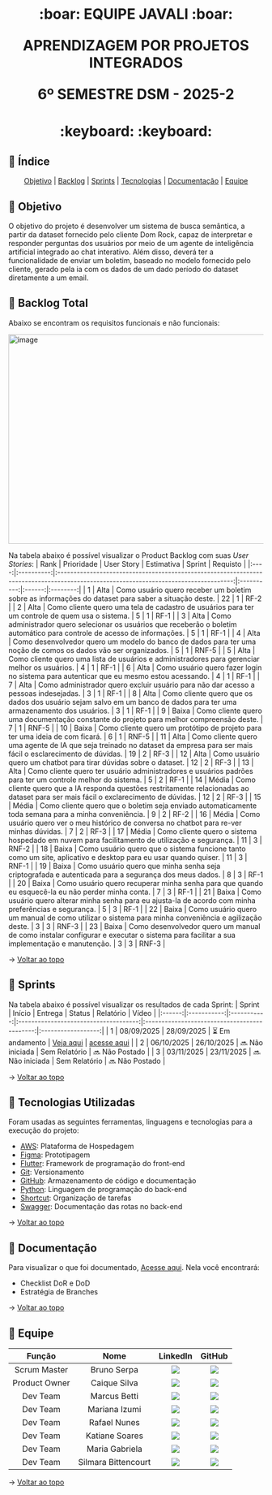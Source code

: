 <span id="topo">
<h1 align='center'>
:boar: EQUIPE JAVALI :boar:

APRENDIZAGEM POR PROJETOS INTEGRADOS

6º SEMESTRE DSM - 2025-2
</h1>
<h1 align='center'> :keyboard:  :keyboard: </h1>

## :mag_right: Índice
<p align='center'>
    <a href="#objetivo">Objetivo</a> | 
    <a href="#backlog">Backlog</a> |
    <a href="#sprints">Sprints</a> |
    <a href="#tecnologias">Tecnologias</a> | <!-- 
    <a href="#estrutura">Estrutura</a> |
    <a href="#execucao">Execução</a> |
    <a href="#teste">Teste</a> | -->
    <a href="#documentacao">Documentação</a> |
    <a href="#equipe">Equipe</a> 
</p>

<span id="objetivo">

## :dart: Objetivo
O objetivo do projeto é desenvolver um sistema de busca semântica, a partir da dataset fornecido pelo cliente Dom Rock, capaz de interpretar e responder perguntas dos usuários por meio de um agente de inteligência artificial integrado ao chat interativo. Além disso, deverá ter a funcionalidade de enviar um boletim, baseado no modelo fornecido pelo cliente, gerado pela ia com os dados de um dado período do dataset diretamente a um email.

<span id="backlog">

## :ledger: Backlog Total

Abaixo se encontram os requisitos funcionais e não funcionais:

<img width="851" height="413" alt="image" src="https://github.com/user-attachments/assets/cbffae00-2ebc-4945-b67b-1f13544eca40" />

Na tabela abaixo é possível visualizar o Product Backlog com suas *User Stories*:
| Rank | Prioridade |                                                              User Story                                                              | Estimativa | Sprint | Requisto |
|:----:|:----------:|:------------------------------------------------------------------------------------------------------------------------------------:|:----------:|:------:|:--------:|
|  1   |    Alta    |                  Como usuário quero receber um boletim sobre as informações do dataset para saber a situação deste.                  |     22     |   1    |   RF-2   |
|  2   |    Alta    |                   Como cliente quero uma tela de cadastro de usuários para ter um controle de quem usa o sistema.                    |     5      |   1    |   RF-1   |
|  3   |    Alta    |      Como administrador quero selecionar os usuários que receberão o boletim automático para controle de acesso de informações.      |     5      |   1    |   RF-1   |
|  4   |    Alta    |            Como desenvolvedor quero um modelo do banco de dados para ter uma noção de comos os dados vão ser organizados.            |     5      |   1    |  RNF-5   |
|  5   |    Alta    |                    Como cliente quero uma lista de usuários e administradores para gerenciar melhor os usuários.                     |     4      |   1    |   RF-1   |
|  6   |    Alta    |                       Como usuário quero fazer login no sistema para autenticar que eu mesmo estou acessando.                        |     4      |   1    |   RF-1   |
|  7   |    Alta    |                         Como administrador quero excluir usuário para não dar acesso a pessoas indesejadas.                          |     3      |   1    |   RF-1   |
|  8   |    Alta    |        Como cliente quero que os dados dos usuário sejam salvo em um banco de dados para ter uma armazenamento dos usuários.         |     3      |   1    |   RF-1   |
|  9   |   Baixa    |                       Como cliente quero uma documentação constante do projeto para melhor compreensão deste.                        |     7      |   1    |  RNF-5   |
|  10  |   Baixa    |                             Como cliente quero um protótipo de projeto para ter uma ideia de com ficará.                             |     6      |   1    |  RNF-5   |
|  11  |    Alta    |     Como cliente quero uma agente de IA que seja treinado no dataset da empresa para ser mais fácil o esclarecimento de dúvidas.     |     19     |   2    |   RF-3   |
|  12  |    Alta    |                                  Como usuário quero um chatbot para tirar dúvidas sobre o dataset.                                   |     12     |   2    |   RF-3   |
|  13  |    Alta    |              Como cliente quero ter usuário administradores e usuários padrões para ter um controle melhor do sistema.               |     5      |   2    |   RF-1   |
|  14  |   Média    | Como cliente quero que a IA responda questões restritamente relacionadas ao dataset para ser mais fácil o exclarecimento de dúvidas. |     12     |   2    |   RF-3   |
|  15  |   Média    |                 Como cliente quero que o boletim seja enviado automaticamente toda semana para a minha conveniência.                 |     9      |   2    |   RF-2   |
|  16  |   Média    |                      Como usuário quero ver o meu histórico de conversa no chatbot para re-ver minhas dúvidas.                       |     7      |   2    |   RF-3   |
|  17  |   Média    |                    Como cliente quero o sistema hospedado em nuvem para facilitamento de utilização e segurança.                     |     11     |   3    |  RNF-2   |
|  18  |   Baixa    |            Como usuário quero que o sistema funcione tanto como um site, aplicativo e desktop para eu usar quando quiser.            |     11     |   3    |  RNF-1   |
|  19  |   Baixa    |                 Como usuário quero que minha senha seja criptografada e autenticada para a segurança dos meus dados.                 |     8      |   3    |   RF-1   |
|  20  |   Baixa    |                  Como usuário quero recuperar minha senha para que quando eu esquecê-la eu não perder minha conta.                   |     7      |   3    |   RF-1   |
|  21  |   Baixa    |                Como usuário quero alterar minha senha para eu ajusta-la de acordo com minha preferências e segurança.                |     5      |   3    |   RF-1   |
|  22  |   Baixa    |                 Como usuário quero um manual de como utilizar o sistema para minha conveniência e agilização deste.                  |     3      |   3    |  RNF-3   |
|  23  |   Baixa    | Como desenvolvedor quero um manual de como instalar configurar e executar o sistema para facilitar a sua implementação e manutenção. |     3      |   3    |  RNF-3   |

→ [Voltar ao topo](#topo)

<span id="sprints">
    
## :pushpin: Sprints
Na tabela abaixo é possível visualizar os resultados de cada Sprint:
| Sprint |   Início    |    Entrega  |                Status                 |                  Relatório                   |        Vídeo       |
|:------:|:-----------:|:-----------:|:-------------------------------------:|:--------------------------------------------:|:------------------:|
|   1    | 08/09/2025  |  28/09/2025 | :hourglass_flowing_sand: Em andamento | <a href="documentação/sprint1">Veja aqui</a> | <a href="https://youtu.be/DA4M8VQmLi8">acesse aqui</a> |
|   2    | 06/10/2025  |  26/10/2025 |          :soon: Não iniciada          |                Sem Relatório                 | :soon: Não Postado |
|   3    | 03/11/2025  |  23/11/2025 |          :soon: Não iniciada          |                Sem Relatório                 | :soon: Não Postado |

→ [Voltar ao topo](#topo)

<span id="tecnologias">

## :toolbox: Tecnologias Utilizadas
Foram usadas as seguintes ferramentas, linguagens e tecnologias para a execução do projeto:
- [AWS](https://aws.amazon.com): Plataforma de Hospedagem
- [Figma](https://www.figma.com): Prototipagem
- [Flutter](https://flutter.dev): Framework de programação do front-end
- [Git](https://git-scm.com): Versionamento
- [GitHub](https://github.com): Armazenamento de código e documentação
- [Python](https://www.python.org): Linguagem de programação do back-end
- [Shortcut](https://app.shortcut.com): Organização de tarefas
- [Swagger](https://swagger.io): Documentação das rotas no back-end

→ [Voltar ao topo](#topo)

<!-- <span id="estrutura">

## 🏗️  Estrutura do Projeto

→ [Voltar ao topo](#topo)

<!-- <span id="execucao">

## :gear: Instruções para Executar o Projeto 

→ [Voltar ao topo](#topo)

<!-- <span id="teste">

## 🧪 Instruções para Testar o Projeto 

→ [Voltar ao topo](#topo) -->

<span id="documentacao">

## :pencil: Documentação
Para visualizar o que foi documentado, <a href="documentação">Acesse aqui</a>. Nela você encontrará:
- Checklist DoR e DoD
- Estratégia de Branches
<!-- - Manual de Usuário
- Manual de Instalação -->

→ [Voltar ao topo](#topo)

<span id="equipe">

## :busts_in_silhouette: Equipe
|     Função    |         Nome        |                                                                                                        LinkedIn                                                                                                         |                                                                                    GitHub                                                                                    |
| :-----------: | :-----------------: | :---------------------------------------------------------------------------------------------------------------------------------------------------------------------------------------------------------------------: | :--------------------------------------------------------------------------------------------------------------------------------------------------------------------------: |
| Scrum Master  |     Bruno Serpa     |           <a href="https://www.linkedin.com/in/brunoserpa" target="_blank"><img src="https://img.shields.io/badge/-LinkedIn-%230077B5?style=for-the-badge&logo=linkedin&logoColor=white" target="_blank"></a>           |      <a href="https://github.com/BrunoSerpa" target="_blank"><img src="https://img.shields.io/badge/GitHub-100000?style=for-the-badge&logo=github&logoColor=white"></a>      |
| Product Owner |    Caique Silva     |       <a href="https://www.linkedin.com/in/caiquepastelsilva" target="_blank"><img src="https://img.shields.io/badge/-LinkedIn-%230077B5?style=for-the-badge&logo=linkedin&logoColor=white" target="_blank"></a>        | <a href="https://github.com/PasteldePaodeCoxinha" target="_blank"><img src="https://img.shields.io/badge/GitHub-100000?style=for-the-badge&logo=github&logoColor=white"></a> |
|   Dev Team    |    Marcus Betti     |     <a href="https://www.linkedin.com/in/marcus-betti-715b6614a" target="_blank"><img src="https://img.shields.io/badge/-LinkedIn-%230077B5?style=for-the-badge&logo=linkedin&logoColor=white" target="_blank"></a>     |      <a href="https://github.com/marcusvbe" target="_blank"><img src="https://img.shields.io/badge/GitHub-100000?style=for-the-badge&logo=github&logoColor=white"></a>       |
|   Dev Team    |   Mariana Izumi     |         <a href="https://www.linkedin.com/in/mariana-izumi" target="_blank"><img src="https://img.shields.io/badge/-LinkedIn-%230077B5?style=for-the-badge&logo=linkedin&logoColor=white" target="_blank"></a>          |      <a href="https://github.com/MariMiks/" target="_blank"><img src="https://img.shields.io/badge/GitHub-100000?style=for-the-badge&logo=github&logoColor=white"></a>       |
|   Dev Team    |    Rafael Nunes     |       <a href="https://www.linkedin.com/in/rafael-nunes-silva" target="_blank"><img src="https://img.shields.io/badge/-LinkedIn-%230077B5?style=for-the-badge&logo=linkedin&logoColor=white" target="_blank"></a>       |  <a href="https://github.com/Rafael-Nunes-Silva" target="_blank"><img src="https://img.shields.io/badge/GitHub-100000?style=for-the-badge&logo=github&logoColor=white"></a>  |
|   Dev Team    |   Katiane Soares    |    <a href="https://www.linkedin.com/in/katiane-soares-4b8193245" target="_blank"><img src="https://img.shields.io/badge/-LinkedIn-%230077B5?style=for-the-badge&logo=linkedin&logoColor=white" target="_blank"></a>    |     <a href="https://github.com/Katianefatec" target="_blank"><img src="https://img.shields.io/badge/GitHub-100000?style=for-the-badge&logo=github&logoColor=white"></a>     |
|   Dev Team    |   Maria Gabriela    | <a href="https://www.linkedin.com/in/maria-gabrieia-mello-3819a9270" target="_blank"><img src="https://img.shields.io/badge/-LinkedIn-%230077B5?style=for-the-badge&logo=linkedin&logoColor=white" target="_blank"></a> |  <a href="https://github.com/MariaGabrielaMello" target="_blank"><img src="https://img.shields.io/badge/GitHub-100000?style=for-the-badge&logo=github&logoColor=white"></a>  |
|   Dev Team    | Silmara Bittencourt | <a href="https://www.linkedin.com/in/silmara-bittencourt-243478214" target="_blank"><img src="https://img.shields.io/badge/-LinkedIn-%230077B5?style=for-the-badge&logo=linkedin&logoColor=white" target="_blank"></a>  |     <a href="https://github.com/SBittencourt" target="_blank"><img src="https://img.shields.io/badge/GitHub-100000?style=for-the-badge&logo=github&logoColor=white"></a>     |

→ [Voltar ao topo](#topo)
